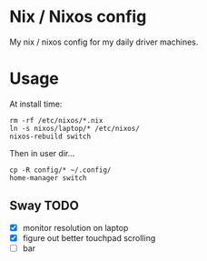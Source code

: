 # Nix / Nixos config

My nix / nixos config for my daily driver machines.

# Usage

At install time:

```
rm -rf /etc/nixos/*.nix
ln -s nixos/laptop/* /etc/nixos/
nixos-rebuild switch
```

Then in user dir...

```
cp -R config/* ~/.config/
home-manager switch
```

## Sway TODO

- [x] monitor resolution on laptop
- [x] figure out better touchpad scrolling
- [ ] bar
